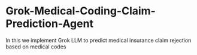 # Grok-Medical-Coding-Claim-Prediction-Agent
In this we implement Grok LLM  to predict medical insurance claim rejection based on medical codes
